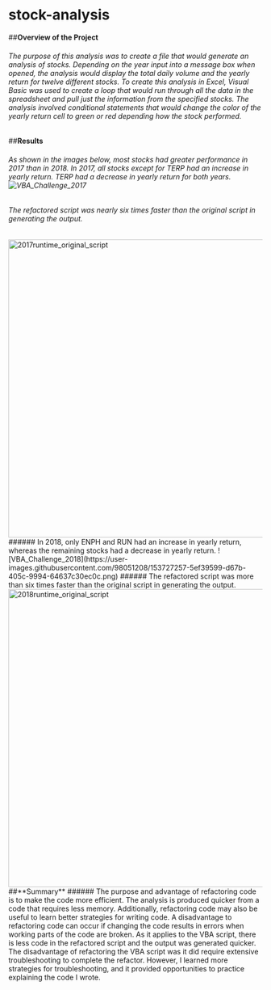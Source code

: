 # stock-analysis
##**Overview of the Project**
###### The purpose of this analysis was to create a file that would generate an analysis of stocks. Depending on the year input into a message box when opened, the analysis would display the total daily volume and the yearly return for twelve different stocks. To create this analysis in Excel, Visual Basic was used to create a loop that would run through all the data in the spreadsheet and pull just the information from the specified stocks. The analysis involved conditional statements that would change the color of the yearly return cell to green or red depending how the stock performed.
##**Results**
###### As shown in the images below, most stocks had greater performance in 2017 than in 2018. In 2017, all stocks except for TERP had an increase in yearly return. TERP had a decrease in yearly return for both years.![VBA_Challenge_2017](https://user-images.githubusercontent.com/98051208/153727219-e7b34548-2ee3-4fea-80ed-d3aaa71fdaf1.png)
###### The refactored script was nearly six times faster than the original script in generating the output.
<img width="590" alt="2017runtime_original_script" src="https://user-images.githubusercontent.com/98051208/153727242-1d5e6927-aeb7-4ab0-85d3-422db754e264.png">
###### In 2018, only ENPH and RUN had an increase in yearly return, whereas the remaining stocks had a decrease in yearly return. 
![VBA_Challenge_2018](https://user-images.githubusercontent.com/98051208/153727257-5ef39599-d67b-405c-9994-64637c30ec0c.png)
###### The refactored script was more than six times faster than the original script in generating the output. <img width="590" alt="2018runtime_original_script" src="https://user-images.githubusercontent.com/98051208/153727270-3e36d888-f55e-47ad-abf4-c942576f6e39.png">
##**Summary**
###### The purpose and advantage of refactoring code is to make the code more efficient. The analysis is produced quicker from a code that requires less memory. Additionally, refactoring code may also be useful to learn better strategies for writing code. A disadvantage to refactoring code can occur if changing the code results in errors when working parts of the code are broken. As it applies to the VBA script, there is less code in the refactored script and the output was generated quicker. The disadvantage of refactoring the VBA script was it did require extensive troubleshooting to complete the refactor. However, I learned more strategies for troubleshooting, and it provided opportunities to practice explaining the code I wrote.
